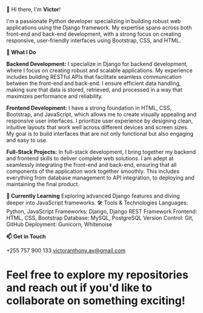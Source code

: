 👋 Hi there, I'm **Victor**!

I'm a passionate Python developer specializing in building robust web applications using the Django framework. My expertise spans across both front-end and back-end development, with a strong focus on creating responsive, user-friendly interfaces using Bootstrap, CSS, and HTML.

**🚀 What I Do**

**Backend Development:**
I specialize in Django for backend development, where I focus on creating robust and scalable applications. My experience includes building RESTful APIs that facilitate seamless communication between the front-end and back-end. I ensure efficient data handling, making sure that data is stored, retrieved, and processed in a way that maximizes performance and reliability.

**Frontend Development:**
I have a strong foundation in HTML, CSS, Bootstrap, and JavaScript, which allows me to create visually appealing and responsive user interfaces. I prioritize user experience by designing clean, intuitive layouts that work well across different devices and screen sizes. My goal is to build interfaces that are not only functional but also engaging and easy to use.

**Full-Stack Projects:**
In full-stack development, I bring together my backend and frontend skills to deliver complete web solutions. I am adept at seamlessly integrating the front-end and back-end, ensuring that all components of the application work together smoothly. This includes everything from database management to API integration, to deploying and maintaining the final product.

**🌱 Currently Learning**
Exploring advanced Django features and diving deeper into JavaScript frameworks.
🛠 Tools & Technologies
Languages: Python, JavaScript
Frameworks: Django, Django REST Framework
Frontend: HTML, CSS, Bootstrap
Database: MySQL, PostgreSQL
Version Control: Git, GitHub
Deployment: Gunicorn, Whitenoise

**📫 Get in Touch**

+255 757 900 133
victoranthony.av@gmail.com

# Feel free to explore my repositories and reach out if you'd like to collaborate on something exciting!
